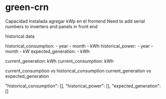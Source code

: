 # green-crn

Capacidad instalada agregar kWp en el frontend
Need to add serial numbers to inverters and panels in front end


historical data

historical_consumption: - year - month - kWh
historical_power: - year - month - kW
expected_generation: - kWh


current_generation: kWh
current_consumption: kWh

current_consumption vs historical_consumption
current_generation vs expected_generation


"historical_consumption": [],
"historical_power": [],
"expected_generation": []

